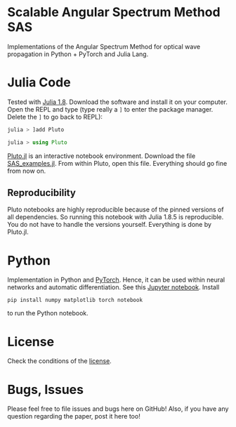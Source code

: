 # Scalable Angular Spectrum Method SAS
Implementations of the Angular Spectrum Method for optical wave propagation in Python + PyTorch and Julia Lang.



# Julia Code
Tested with [Julia 1.8](https://julialang.org/downloads/). Download the software and install it on your computer. 
Open the REPL and type (type really a `]` to enter the package manager. Delete the `]` to go back to REPL):
```julia
julia > ]add Pluto

julia > using Pluto
```
[Pluto.jl](https://github.com/fonsp/Pluto.jl) is an interactive notebook environment.
Download the file [SAS_examples.jl](SAS_examples.jl). From within Pluto, open this file.
Everything should go fine from now on.

## Reproducibility
Pluto notebooks are highly reproducible because of the pinned versions of all dependencies. So running this notebook with Julia 1.8.5 is reproducible. You do not have to handle the versions yourself. Everything is done by Pluto.jl.



# Python
Implementation in Python and [PyTorch](https://pytorch.org/). Hence, it can be used within neural networks and automatic differentiation.
See this [Jupyter notebook](SAS_pytorch.ipynb).
Install
```
pip install numpy matplotlib torch notebook
```
to run the Python notebook.


# License
Check the conditions of the [license](LICENSE).


# Bugs, Issues
Please feel free to file issues and bugs here on GitHub! Also, if you have any question regarding the paper, post it here too!
